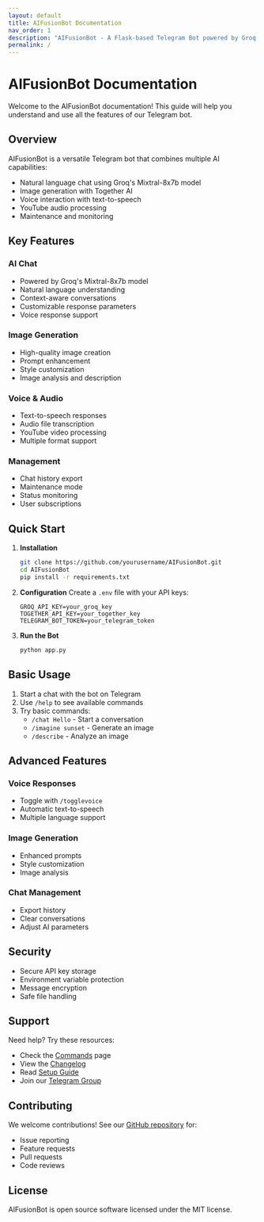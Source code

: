 ```yaml
---
layout: default
title: AIFusionBot Documentation
nav_order: 1
description: "AIFusionBot - A Flask-based Telegram Bot powered by Groq and Together AI"
permalink: /
---
```


# AIFusionBot Documentation

Welcome to the AIFusionBot documentation! This guide will help you understand and use all the features of our Telegram bot.

## Overview

AIFusionBot is a versatile Telegram bot that combines multiple AI capabilities:
- Natural language chat using Groq's Mixtral-8x7b model
- Image generation with Together AI
- Voice interaction with text-to-speech
- YouTube audio processing
- Maintenance and monitoring

## Key Features

### AI Chat
- Powered by Groq's Mixtral-8x7b model
- Natural language understanding
- Context-aware conversations
- Customizable response parameters
- Voice response support

### Image Generation
- High-quality image creation
- Prompt enhancement
- Style customization
- Image analysis and description

### Voice & Audio
- Text-to-speech responses
- Audio file transcription
- YouTube video processing
- Multiple format support

### Management
- Chat history export
- Maintenance mode
- Status monitoring
- User subscriptions

## Quick Start

1. **Installation**
   ```bash
   git clone https://github.com/yourusername/AIFusionBot.git
   cd AIFusionBot
   pip install -r requirements.txt
   ```

2. **Configuration**
   Create a `.env` file with your API keys:
   ```
   GROQ_API_KEY=your_groq_key
   TOGETHER_API_KEY=your_together_key
   TELEGRAM_BOT_TOKEN=your_telegram_token
   ```

3. **Run the Bot**
   ```bash
   python app.py
   ```

## Basic Usage

1. Start a chat with the bot on Telegram
2. Use `/help` to see available commands
3. Try basic commands:
   - `/chat Hello` - Start a conversation
   - `/imagine sunset` - Generate an image
   - `/describe` - Analyze an image

## Advanced Features

### Voice Responses
- Toggle with `/togglevoice`
- Automatic text-to-speech
- Multiple language support

### Image Generation
- Enhanced prompts
- Style customization
- Image analysis

### Chat Management
- Export history
- Clear conversations
- Adjust AI parameters

## Security

- Secure API key storage
- Environment variable protection
- Message encryption
- Safe file handling

## Support

Need help? Try these resources:
- Check the [Commands](./commands) page
- View the [Changelog](./changelog)
- Read [Setup Guide](./setup)
- Join our [Telegram Group](https://t.me/aifusionbot_support)

## Contributing

We welcome contributions! See our [GitHub repository](https://github.com/yourusername/AIFusionBot) for:
- Issue reporting
- Feature requests
- Pull requests
- Code reviews

## License

AIFusionBot is open source software licensed under the MIT license.

